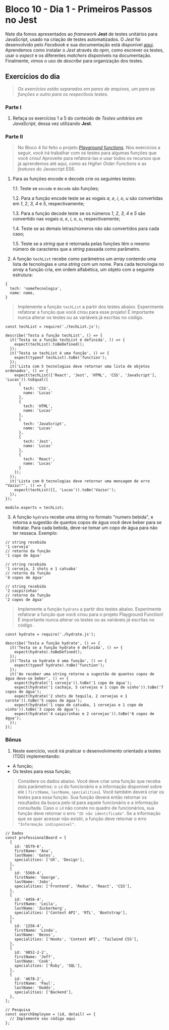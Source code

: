 # Bloco 10 - Dia 1 - Primeiros Passos no Jest

Nste dia fomos apresentados ao *framework* **Jest** de testes unitários para JavaScript, usado na criação de testes automatizados. O *Jest* foi desenvolvido pelo *Facebook* e sua documentação está disponível [aqui](https://jestjs.io/). Aprendemos como instalar o *Jest* através do *npm*, como escrever os testes, usar o *expect* e os diferentes *matchers* disponíveis na documentação. Finalmente, vimos o uso de *describe* para organização dos testes.

## Exercícios do dia

> *Os exercícios estão separados em pares de arquivos, um para as funções e outro para os respectivos testes.*

### Parte I

1. Refaça os exercícios 1 a 5 do conteúdo de *Testes unitários em JavaScript*, dessa vez utilizando **Jest**.

### Parte II

> No Bloco 4 foi feito o projeto [*Playground functions*](https://github.com/tiagosathler/trybe-exercises/tree/master/fundamentos/bloco-04-introdu%C3%A7%C3%A3o-%C3%A0-javascript-e-l%C3%B3gica-de-programa%C3%A7%C3%A3o/dia-5-projeto-playground-functions). Nos exercícios a seguir, você irá trabalhar com os testes para algumas funções que você criou! Aproveite para refatorá-las e usar todos os recursos que já aprendemos até aqui, como as *Higher Order Functions* e as *features* do Javascript ES6.

1. Para as funções encode e decode crie os seguintes testes:

   1.1. Teste se `encode` e `decode` são funções;

   1.2. Para a função encode teste se as vogais *a*, *e*, *i*, *o*, *u* são convertidas em *1*, *2*, *3*, *4* e *5*, respectivamente;

   1.3. Para a função decode teste se os números *1*, *2*, *3*, *4* e *5* são convertido nas vogais *a*, *e*, *i*, *o*, *u*, respectivamente;

   1.4. Teste se as demais letras/números não são convertidos para cada caso;

   1.5. Teste se a *string* que é retornada pelas funções têm o mesmo número de caracteres que a *string* passada como parâmetro.

2. A função `techList` recebe como parâmetros um *array* contendo uma lista de tecnologias e uma *string* com um nome. Para cada tecnologia no *array* a função cria, em ordem alfabética, um objeto com a seguinte estrutura:
```
{
  tech: 'nomeTecnologia',
  name: name,
}
```
> Implemente a função `techList` a partir dos testes abaixo. Experimente refatorar a função que você criou para esse projeto! É importante nunca alterar os testes ou as variáveis já escritas no código.
```
const techList = require('./techList.js');

describe('Testa a função techList', () => {
  it('Testa se a função techList é definida', () => {
    expect(techList).toBeDefined();
  });
  it('Testa se techList é uma função', () => {
    expect(typeof techList).toBe('function');
  });
  it('Lista com 5 tecnologias deve retornar uma lista de objetos ordenados', () => {
    expect(techList(['React', 'Jest', 'HTML', 'CSS', 'JavaScript'], 'Lucas')).toEqual([
      {
        tech: 'CSS',
        name: 'Lucas'
      },
      {
        tech: 'HTML',
        name: 'Lucas'
      },
      {
        tech: 'JavaScript',
        name: 'Lucas'
      },
      {
        tech: 'Jest',
        name: 'Lucas'
      },
      {
        tech: 'React',
        name: 'Lucas'
      }
    ]);
  });
  it('Lista com 0 tecnologias deve retornar uma mensagem de erro "Vazio!"', () => {
    expect(techList([], 'Lucas')).toBe('Vazio!');
  });
});

module.exports = techList;
```

3. A função `hydrate` recebe uma string no formato "numero bebida", e retorna a sugestão de quantos copos de água você deve beber para se hidratar. Para cada bebida, deve-se tomar um copo de água para não ter ressaca. Exemplo:
```
// string recebida
'1 cerveja'
// retorno da função
'1 copo de água'

// string recebida
'1 cerveja, 2 shots e 1 catuaba'
// retorno da função
'4 copos de água'

// string recebida
'2 caipirinhas'
// retorno da função
'2 copos de água'
```
> Implemente a função `hydrate` a partir dos testes abaixo. Experimente refatorar a função que você criou para o projeto Playground Function! É importante nunca alterar os testes ou as variáveis já escritas no código .
```
const hydrate = require('./hydrate.js');

describe('Testa a função hydrate', () => {
  it('Testa se a função hydrate é definida', () => {
    expect(hydrate).toBeDefined();
  });
  it('Testa se hydrate é uma função', () => {
    expect(typeof hydrate).toBe('function');
  });
  it('Ao receber uma string retorne a sugestão de quantos copos de água deve-se beber', () => {
    expect(hydrate('1 cerveja')).toBe('1 copo de água');
    expect(hydrate('1 cachaça, 5 cervejas e 1 copo de vinho')).toBe('7 copos de água');
    expect(hydrate('2 shots de tequila, 2 cervejas e 1 corote')).toBe('5 copos de água');
    expect(hydrate('1 copo de catuaba, 1 cervejas e 1 copo de vinho')).toBe('3 copos de água');
    expect(hydrate('4 caipirinhas e 2 cervejas')).toBe('6 copos de água');
  });
});
```

### Bônus

1. Neste exercício, você irá praticar o desenvolvimento orientado a testes (TDD) implementando:
  * A função;
  * Os testes para essa função;

> Considere os dados abaixo. Você deve criar uma função que receba dois parâmetros: o `id` do funcionário e a informação disponível sobre ele ( `firstName`, `lastName`, `specialities`). Você também deverá criar os testes para essa função. Sua função deverá então retornar os resultados da busca pelo id para aquele funcionário e a informação consultada. Caso o `id` não conste no quadro de funcionários, sua função deve retornar o erro `"ID não identificada"`. Se a informação que se quer acessar não existir, a função deve retornar o erro `"Informação indisponível"`.
```
// Dados
const professionalBoard = [
  {
    id: '8579-6',
    firstName: 'Ana',
    lastName: 'Gates',
    specialities: ['UX', 'Design'],
  },
  {
    id: '5569-4',
    firstName: 'George',
    lastName: 'Jobs',
    specialities: ['Frontend', 'Redux', 'React', 'CSS'],
  },
  {
    id: '4456-4',
    firstName: 'Leila',
    lastName: 'Zuckerberg',
    specialities: ['Context API', 'RTL', 'Bootstrap'],
  },
  {
    id: '1256-4',
    firstName: 'Linda',
    lastName: 'Bezos',
    specialities: ['Hooks', 'Context API', 'Tailwind CSS'],
  },
  {
    id: '9852-2-2',
    firstName: 'Jeff',
    lastName: 'Cook',
    specialities: ['Ruby', 'SQL'],
  },
  {
    id: '4678-2',
    firstName: 'Paul',
    lastName: 'Dodds',
    specialities: ['Backend'],
  },
];

// Pesquisa
const searchEmployee = (id, detail) => {
  // Implemente seu código aqui
};
```